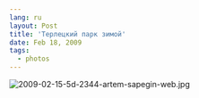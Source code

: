 ```yaml
---
lang: ru
layout: Post
title: 'Терлецкий парк зимой'
date: Feb 18, 2009
tags:
  - photos
---
```


![2009-02-15-5d-2344-artem-sapegin-web.jpg](upload://2009-02-15-5d-2344-artem-sapegin-web.jpg)
